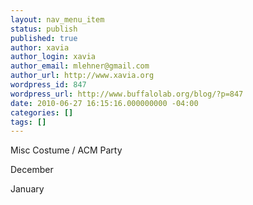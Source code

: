 ```yaml
---
layout: nav_menu_item
status: publish
published: true
author: xavia
author_login: xavia
author_email: mlehner@gmail.com
author_url: http://www.xavia.org
wordpress_id: 847
wordpress_url: http://www.buffalolab.org/blog/?p=847
date: 2010-06-27 16:15:16.000000000 -04:00
categories: []
tags: []
---
```

Misc
Costume / ACM Party

December

January
